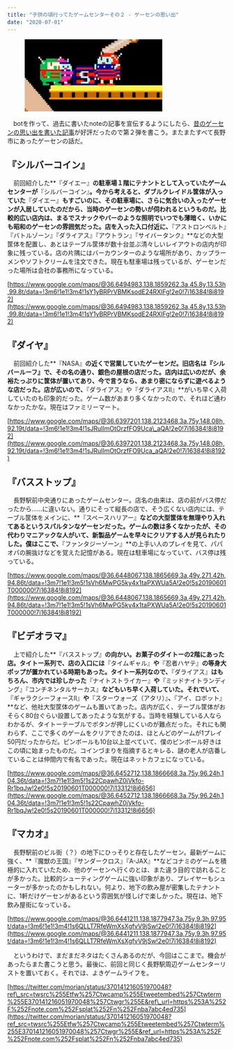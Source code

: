 ```yaml
---
title: "子供の頃行ってたゲームセンターその２ - ゲーセンの思い出"
date: "2020-07-01"
---
```


<figure>

![](assets/nd3a3438a427f_151735139212f69eae097ebc5b86aa6e.png)

</figure>

　botを作って、過去に書いたnoteの記事を宣伝するようにしたら、[昔のゲーセンの思い出を書いた記事](https://note.com/keigox68000/n/n96a79eae8882)が好評だったので第２弾を書こう。またまたすべて長野市にあったゲーセンの話だ。

## 『シルバーコイン』

　前回紹介した**『ダイエー』**の駐車場１階にテナントとして入っていたゲームセンターが**『シルバーコイン』**。今から考えると、ダブルクレイドル筐体が入っていた**『ダイエー』**もすごいのに、その駐車場に、さらに気合いの入ったゲーセンが入居していたのだから、当時のゲーセンの勢いが伺われるというものだ。比較的広い店内は、まるでスナックやバーのような照明でいつでも薄暗く、いかにも昭和のゲーセンの雰囲気だった。店を入った入口付近に、**『アストロンベルト』『バトルゾーン』『ダライアス』『アウトラン』『サイバータンク』**などの大型筐体を配置し、あとはテーブル筐体が数十台並ぶ清々しいレイアウトの店内が印象に残っている。店の片隅にはバーカウンターのような場所があり、カップラーメンやソフトクリームを注文できた。現在も駐車場は残っているが、ゲーセンだった場所は会社の事務所になっている。

[https://www.google.com/maps/@36.6494983,138.1859262,3a,45.8y,13.53h,99.8t/data=!3m6!1e1!3m4!1sY1yBRPrVBMKsodE24RXlFg!2e0!7i16384!8i8192](https://www.google.com/maps/@36.6494983,138.1859262,3a,45.8y,13.53h,99.8t/data=!3m6!1e1!3m4!1sY1yBRPrVBMKsodE24RXlFg!2e0!7i16384!8i8192)

## 『ダイヤ』

　前回紹介した**『NASA』**の近くで営業していたゲーセンだ。旧店名は『シルバールーフ』で、その名の通り、銀色の屋根の店だった。店内は広いのだが、余裕たっぷりに筐体が置いてあり、今で言うなら、あまり密にならずに遊べるような店だった。店が広いので、**『ダライアス』や『ダライアスII』**がいち早く入荷していたのも印象的だった。ゲーム数があまり多くなかったので、それほど通わなかったかな。現在はファミリーマート。

[https://www.google.com/maps/@36.6397201,138.2123468,3a,75y,148.08h,92.19t/data=!3m6!1e1!3m4!1sJRulImOtOrzfFO9Uca\_aQA!2e0!7i16384!8i8192](https://www.google.com/maps/@36.6397201,138.2123468,3a,75y,148.08h,92.19t/data=!3m6!1e1!3m4!1sJRulImOtOrzfFO9Uca_aQA!2e0!7i16384!8i8192)

## 『バスストップ』

　長野駅前中央通りにあったゲームセンター。店名の由来は、店の前がバス停だったから……に違いない。通りにそって縦長の店で、そう広くない店内には、テーブル筐体をメインに、**『スペースハリアー』**などの大型筐体を無理やり入れてあるというスパルタンなゲーセンだった。ゲームの数は多くなかったが、その代わりマニアックな人がいて、新製品ゲームを早々にクリアする人が見られたりした。僕はここで、**『ファンタジーゾーン』**の上手い人のプレイを見て、パパオパの腕抜けなどを覚えた記憶がある。現在は駐車場になっていて、バス停は残っている。

[https://www.google.com/maps/@36.6448067,138.1865669,3a,49y,271.42h,94.86t/data=!3m7!1e1!3m5!1sVh6MwPG5ky4x1taPXWUa5A!2e0!5s20190601T000000!7i16384!8i8192](https://www.google.com/maps/@36.6448067,138.1865669,3a,49y,271.42h,94.86t/data=!3m7!1e1!3m5!1sVh6MwPG5ky4x1taPXWUa5A!2e0!5s20190601T000000!7i16384!8i8192)

## 『ビデオラマ』

　上で紹介した**『バスストップ』**の向かい。お菓子のダイトーの2階にあった店。タイトー系列で、店の入口には**『タイムギャル』**や**『忍者ハヤテ』**の等身大ポップが置かれている時期もあった。タイトー系列なので、**『ダライアス』**はもちろん、市内では珍しかった**『ナイトストライカー』**や**『ミッドナイトランディング』『コンチネンタルサーカス』**などもいち早く入荷していた。それでいて、**『ギャラクシーフォースII』**や**『スターウォーズ（アタリ）』**、**『アイ、ロボット』**など、他社大型筐体のゲームも置いてあった。店内が広く、テーブル筐体がおそらく80台ぐらい設置してあったような気がする。当時を経験している人ならわかるが、タイトーテーブルでボタンが押しにくいのが難点だった。それにも関わらず、ここで多くのゲームをクリアできたのは、ほとんどのゲームが1プレイ50円だったからだ。ピンボールも10台以上並べていて、僕のピンボール好きはこの頃に始まったものだ。コインづまりを指摘するとキレる、謎の老人が店番していることは仲間内で有名であった。現在はネットカフェになっている。

[https://www.google.com/maps/@36.6452712,138.1866668,3a,75y,96.24h,104.36t/data=!3m7!1e1!3m5!1s22CpawhZ0jVkfo-Rr1bqJw!2e0!5s20190601T000000!7i13312!8i6656](https://www.google.com/maps/@36.6452712,138.1866668,3a,75y,96.24h,104.36t/data=!3m7!1e1!3m5!1s22CpawhZ0jVkfo-Rr1bqJw!2e0!5s20190601T000000!7i13312!8i6656)

## 『マカオ』

　長野駅前のビル街（？）の地下にひっそりと存在したゲーセン。最新ゲームに強く、**『魔獣の王国』『サンダークロス』『A-JAX』**などコナミのゲームを積極的に入れていたため、他のゲーセンへ行くのとは、また違う目的で訪れることが多かった。比較的シューティングゲームに強い印象があり、プレイヤーもシューターが多かったのかもしれない。何より、地下の飲み屋が密集したテナントに、1軒だけゲーセンがあるという雰囲気が怪しげで楽しかった。現在は、地下飲み屋街になっている。

[https://www.google.com/maps/@36.6441211,138.1877947,3a,75y,9.3h,97.95t/data=!3m6!1e1!3m4!1s6QLLT7RfeWmXsXgfvV9jSw!2e0!7i16384!8i8192](https://www.google.com/maps/@36.6441211,138.1877947,3a,75y,9.3h,97.95t/data=!3m6!1e1!3m4!1s6QLLT7RfeWmXsXgfvV9jSw!2e0!7i16384!8i8192)

　というわけで、まだまだネタはたくさんあるのだが、今回はここまで。機会があったらまた書こうと思う。最後に、前回と同じく長野駅周辺ゲームセンターリストを置いておく。それでは、よきゲームライフを。

[https://twitter.com/morian/status/370141216051970048?ref\_src=twsrc%255Etfw%257Ctwcamp%255Etweetembed%257Ctwterm%255E370141216051970048%257Ctwgr%255E&ref\_url=https%253A%252F%252Fnote.com%252Fsplat%252Fn%252Fnba7abc4ed735](https://twitter.com/morian/status/370141216051970048?ref_src=twsrc%255Etfw%257Ctwcamp%255Etweetembed%257Ctwterm%255E370141216051970048%257Ctwgr%255E&ref_url=https%253A%252F%252Fnote.com%252Fsplat%252Fn%252Fnba7abc4ed735)
